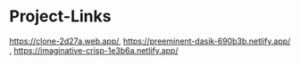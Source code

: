 # Project-Links
https://clone-2d27a.web.app/,  https://preeminent-dasik-690b3b.netlify.app/  ,  https://imaginative-crisp-1e3b6a.netlify.app/

